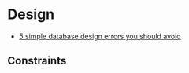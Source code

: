 # Design

* [5 simple database design errors you should avoid](https://www.simple-talk.com/sql/database-administration/five-simple--database-design-errors-you-should-avoid/)

## Constraints

